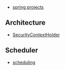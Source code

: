 - [spring projects](https://github.com/spring-projects)

Architecture
---
- [SecurityContextHolder](http://docs.spring.io/spring-security/site/docs/3.0.x/reference/technical-overview.html)

Scheduler
---
- [scheduling](https://docs.spring.io/spring/docs/current/spring-framework-reference/html/scheduling.html)
